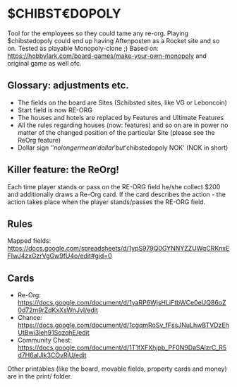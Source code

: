 # $CHIBST€DOPOLY

Tool for the employees so they could tame any re-org. Playing $chibstedopoly could end up having Aftenposten as a Rocket site and so on. Tested as playable Monopoly-clone ;)
Based on: https://hobbylark.com/board-games/make-your-own-monopoly and original game as well ofc.

## Glossary: adjustments etc.

* The fields on the board are Sites (Schibsted sites, like VG or Leboncoin) 
* Start field is now RE-ORG
* The houses and hotels are replaced by Features and Ultimate Features
* All the rules regarding houses (now: features) and so on are in power no matter of the changed position of the particular Site (please see the ReOrg feature)
* Dollar sign '$' no longer mean 'dollar' but '$chibstedopoly NOK' (NOK in short)

## Killer feature: the ReOrg!

Each time player stands or pass on the RE-ORG field he/she collect $200 and additionally draws a Re-Org card. If the card describes the action - the action takes place when the player stands/passes the RE-ORG field.

## Rules

Mapped fields:
https://docs.google.com/spreadsheets/d/1ypS979Q0GYNNYZZUWqCRKnxEFIwJ4zxGzrVgGw9fU4o/edit#gid=0

## Cards

* Re-Org: https://docs.google.com/document/d/1yaRP6WjsHLiFtbWCe0eUQ86oZ0d72m9rZdKxXsWnJvI/edit
* Chance: https://docs.google.com/document/d/1cgqmRoSv_fFssJNuLhwBTVDzEhUtBwi3leh91SqzqhE/edit
* Community Chest: https://docs.google.com/document/d/1T1fXFXhjpb_PF0N9DaSAlzrC_R5d7H6alJlk3COvRjU/edit

Other printables (like the board, movable fields, property cards and money) are in the print/ folder.

